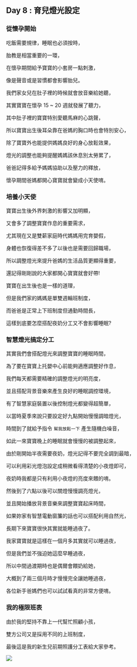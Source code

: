 ## Day 8 : 育兒燈光設定

### 從懷孕開始

吃飯需要規律，睡眠也必須按時，

胎教是相當重要的一環，

在懷孕期間給予寶寶的小套房一點刺激，

像是聲音或是習慣都會影響胎兒。

我們家女兒在肚子裡的時候就會放音樂給她聽，

其實寶寶在懷孕 15 ~ 20 週就發展了聽力，

其中肚子裡的寶寶特別愛聽馬麻的心跳聲，

所以寶寶出生後耳朵靠在爸媽的胸口時也會特別安心，

除了寶寶外也能提供媽媽良好的身心放鬆效果，

燈光的調整也能夠提醒媽媽該休息別太勞累了，

爸爸記得多給予媽媽協助以及壓力的釋放，

懷孕期間爸媽都開心寶寶就會變成小天使唷。

### 培養小天使

寶寶出生後外界刺激的影響又加明顯，

又會多了調整寶寶作息的重要需求，

尤其現在又是雙薪家庭時代媽媽用完育嬰假，

身體也恢復得差不多了以後也是需要回歸職場，

所以調整燈光來提升爸媽的生活品質更顯得重要，

還記得剛剛說的大家都開心寶寶就會好帶!

寶寶在出生後也是一樣的道理，

但是我們家的媽媽是單雙週輪班制度，

而爸爸是正常上下班制度但通勤時間長，

這樣到底要怎麼搭配夜奶分工又不會影響睡眠?

### 智慧燈光搞定分工

其實我們會搭配燈光來調整寶寶的睡眠時間，

為了要在寶寶上托嬰中心前能夠適應調整好作息，

我們每天都需要精確的調整燈光的明亮度，

並且搭配背景音樂來產生良好的睡眠調控環境，

有了智慧家庭裝置以後控制燈光都變得超簡單，

以當時夏季來說只要設定好九點開始慢慢調暗燈光，

時間到了就給予指令 `幫我放鬆一下` 產生隨機白噪音，

如此一來寶寶晚上的睡眠就會慢慢的被調整起來，

由於剛開始半夜需要夜奶，燈光記得不要完全調到最暗，

可以利用彩光燈泡設定成稍微看得清楚的小夜燈即可，

夜奶時我都是只有利用小夜燈的亮度來餵的唷。

然後到了六點以後可以關燈慢慢調亮燈光，

並且開始播放背景音樂來調整寶寶起床時間，

如果妳家有智慧電動窗簾的話也可以搭配利用自然光，

長期下來寶寶很快其實就能睡過夜了。

我家寶寶就是這樣在一個月多其實就可以睡過夜，

但是我們並不強迫她這麼早睡過夜，

所以中間過渡期時也是偶爾會餵奶給她，

大概到了兩三個月時才慢慢完全讓她睡過夜，

各位新手爸媽們也可以試試看真的非常方便唷。

### 我的極限班表

由於我的堅持不靠上一代幫忙照顧小孩，

雙方公司又是採用不同的上班制度，

最後這是我的新生兒前期照護分工表給大家參考。

![](https://i.imgur.com/U0N5yOl.png)
